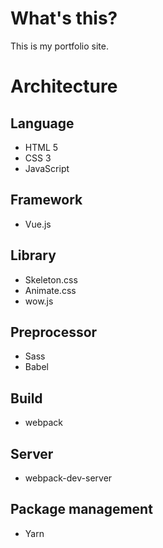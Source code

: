 # What's this?
This is my portfolio site.

# Architecture
## Language
* HTML 5
* CSS 3
* JavaScript

## Framework
* Vue.js

## Library
* Skeleton.css
* Animate.css
* wow.js

## Preprocessor
* Sass
* Babel

## Build
* webpack

## Server
* webpack-dev-server

## Package management
* Yarn
